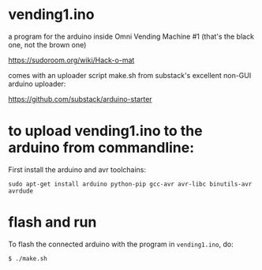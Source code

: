# vending1.ino

a program for the arduino inside Omni Vending Machine #1
(that's the black one, not the brown one)

https://sudoroom.org/wiki/Hack-o-mat

comes with an uploader script make.sh from substack's excellent
non-GUI arduino uploader:

https://github.com/substack/arduino-starter

# to upload vending1.ino to the arduino from commandline:

First install the arduino and avr toolchains:

```
sudo apt-get install arduino python-pip gcc-avr avr-libc binutils-avr avrdude
```

# flash and run

To flash the connected arduino with the program in `vending1.ino`, do:

```
$ ./make.sh
```
